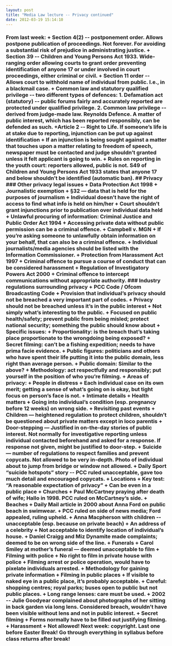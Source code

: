 ```yaml
---
layout: post
title: "Media Law lecture -- Privacy continued"
date: 2012-03-19 15:14:10
---
```


### From last week: + Section 4(2) -- postponement order. Allows postpone publication of proceedings. Not forever. For avoiding a substantial risk of prejudice in administrating justice. + Section 39 -- Children and Young Persons Act 1933. Wide-ranging order allowing courts to grant order preventing identification of anyone 17 or under involved in court proceedings, either criminal or civil. + Section 11 order -- Allows court to withhold name of individual from public. I.e., in a blackmail case. + Common law and statutory qualified privilege -- two different types of defences: 1. Defamation act (statutory) -- public forums fairly and accurately reported are protected under qualified privilege. 2. Common law privilege -- derived from judge-made law. Reynolds Defence. A matter of public interest, which has been reported responsibly, can be defended as such. +Article 2 -- Right to Life. If someone’s life is at stake due to reporting, injunction can be put up against identification + If an injunction is being sought against a matter that touches upon a matter relating to freedom of speech, newspaper must be contacted and judge shouldn’t granted unless it felt applicant is going to win. + Rules on reporting in the youth court: reporters allowed, public is not. S49 of Children and Young Persons Act 1933 states that anyone 17 and below shouldn’t be identified (automatic ban). ## Privacy ### Other privacy legal issues + Data Protection Act 1998 + Journalistic exemption + §32 — data that is held for the purposes of journalism + Individual doesn’t have the right of access to find what info is held on him/her + Court shouldn’t grant injunctions prior to publication over individual data held + Unlawful procuring of information: Criminal Justice and Public Order Act 1994 + Accessing private data without public permission can be a criminal offence. + Campbell v. MGN + If you’re asking someone to unlawfully obtain information on your behalf, that can also be a criminal offence. + Individual journalists/media agencies should be listed with the Information Commissioner. + Protection from Harassment Act 1997 + Criminal offence to pursue a course of conduct that can be considered harassment + Regulation of Investigatory Powers Act 2000 + Criminal offence to intercept communications without appropriate authority. ### Industry regulations surrounding privacy + PCC Code / Ofcom Broadcasting Code + Provision that individual’s privacy should not be breached a very important part of codes. + Privacy should not be breached unless it’s in the public interest + Not simply what’s interesting to the public. + Focused on public health/safety; prevent public from being misled; protect national security; something the public should know about + Specific issues: + Proportionality: is the breach that’s taking place proportionate to the wrongdoing being exposed? + Secret filming: can’t be a fishing expedition; needs to have prima facie evidence. + Public figures: politicians and others who have spent their life putting it into the public domain, less right than average person. + Public domain: Similar to the above? + Methodology: act respectfully and responsibly; put yourself in the position of who you’re filming. + Areas of privacy: + People in distress + Each individual case on its own merit; getting a sense of what’s going on is okay, but tight focus on person’s face is not. + Intimate details + Health matters + Going into individual’s condition (esp. pregnancy before 12 weeks) on wrong side. + Revisiting past events + Children — heightened regulation to protect children, shouldn’t be questioned about private matters except in loco parentis + Door-stepping — Justified in on-the-day stories of public interest. Not normally for investigative reporting unless individual contacted beforehand and asked for a response. If response not given, might be justified to door-step. + Suicide — number of regulations to respect families and prevent copycats. Not allowed to be very in-depth. Photo of individual about to jump from bridge or window not allowed. + Daily Sport “suicide hotspots” story -- PCC ruled unacceptable, gave too much detail and encouraged copycats. + Locations + Key test: “A reasonable expectation of privacy” + Can be even in a public place + Churches + Paul McCartney praying after death of wife; Hallo in 1998. PCC ruled on McCartney’s side. + Beaches + Daily Mail article in 2000 about Anna Ford on public beach in swimwear. + PCC ruled on side of news media; Ford appealed, ruling upheld. + Anna Macpherson with children -- unacceptable (esp. because on private beach) + An address of a celebrity + Not acceptable to identify location of individual’s house. + Daniel Craigg and Miz Dynamite made complaints; deemed to be on wrong side of the line. + Funerals + Carol Smiley at mother’s funeral — deemed unacceptable to film + Filming with police + No right to film in private house with police + Filming arrest or police operation, would have to pixelate individuals arrested. + Methodology for gaining private information + Filming in public places + If visible to naked eye in a public place, it’s probably acceptable. + Careful: shopping centres; royal parks; buses open to public but not public places. + Long range lenses: care must be used. + 2002 -- Julie Goodyear complained about photographs of her sitting in back garden via long lens. Considered breach, wouldn’t have been visible without lens and not in public interest. + Secret filming + Forms normally have to be filled out justifying filming. + Harassment + Not allowed! Next week: copyright. Last one before Easter Break! Go through everything in syllabus before class returns after break!